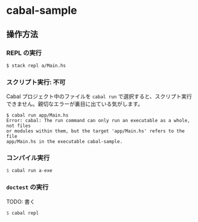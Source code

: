 # cabal-sample

## 操作方法

### REPL の実行

```sh
$ stack repl a/Main.hs
```

### スクリプト実行: 不可

Cabal プロジェクト中のファイルを `cabal run` で選択すると、スクリプト実行できません。親切なエラーが裏目に出ている気がします。

```
$ cabal run app/Main.hs
Error: cabal: The run command can only run an executable as a whole, not files
or modules within them, but the target 'app/Main.hs' refers to the file
app/Main.hs in the executable cabal-sample.
```

### コンパイル実行

```hs
$ cabal run a-exe
```

### `doctest` の実行

TODO: 書く

```hs
$ cabal repl
```

